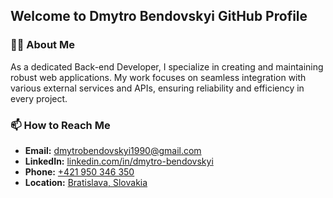 ## Welcome to Dmytro Bendovskyi GitHub Profile

### 👨‍💻 About Me
As a dedicated Back-end Developer, I specialize in creating and maintaining robust web applications. My work focuses on seamless integration with various external services and APIs, ensuring reliability and efficiency in every project.

### 📫 How to Reach Me
- **Email:** [dmytrobendovskyi1990@gmail.com](mailto:dmytrobendovskyi1990@gmail.com)
- **LinkedIn:** [linkedin.com/in/dmytro-bendovskyi](https://www.linkedin.com/in/dmytro-bendovskyi-95474a184/)
- **Phone:** [+421 950 346 350](tel:+421950346350)
- **Location:** [Bratislava, Slovakia](https://maps.app.goo.gl/RDPmsUW2yZwmoKdq8)
